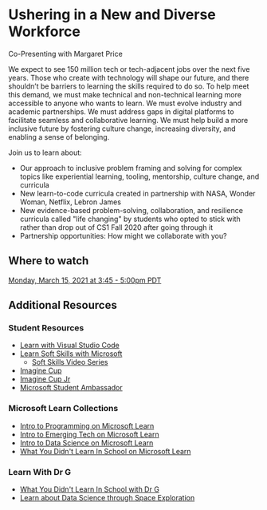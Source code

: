 # Ushering in a New and Diverse Workforce
Co-Presenting with Margaret Price

We expect to see 150 million tech or tech-adjacent jobs over the next five years. Those who create with technology will shape our future, and there shouldn’t be barriers to learning the skills required to do so. To help meet this demand, we must make technical and non-technical learning more accessible to anyone who wants to learn. We must evolve industry and academic partnerships. We must address gaps in digital platforms to facilitate seamless and collaborative learning. We must help build a more inclusive future by fostering culture change, increasing diversity, and enabling a sense of belonging. 

Join us to learn about:
- Our approach to inclusive problem framing and solving for complex topics like experiential learning, tooling, mentorship, culture change, and curricula
- New learn-to-code curricula created in partnership with NASA, Wonder Woman, Netflix, Lebron James
- New evidence-based problem-solving, collaboration, and resilience curricula called "life changing" by students who opted to stick with rather than drop out of CS1 Fall 2020 after going through it
- Partnership opportunities: How might we collaborate with you?

## Where to watch

[Monday, March 15, 2021 at 3:45 - 5:00pm PDT](http://sigcse2021.sigcse.org/schedule/supportersessions/)

## Additional Resources

### Student Resources
- [Learn with Visual Studio Code](https://aka.ms/LearnOnVSCode/Resources)
- [Learn Soft Skills with Microsoft](https://www.microsoft.com/inculture/social-good/inclusion/tech-resilience/)
  - [Soft Skills Video Series](https://www.youtube.com/playlist?list=PL6ihFEvicZRCOEbfvjkWPculxOhSsNwt2)
- [Imagine Cup](https://imaginecup.microsoft.com/Events)
- [Imagine Cup Jr](https://imaginecup.microsoft.com/junior)
- [Microsoft Student Ambassador](https://studentambassadors.microsoft.com/)

### Microsoft Learn Collections
- [Intro to Programming on Microsoft Learn](https://aka.ms/IntroTo/Programming)
- [Intro to Emerging Tech on Microsoft Learn](https://aka.ms/IntroTo/EmergingTech)
- [Intro to Data Science on Microsoft Learn](https://aka.ms/IntroTo/Data)
- [What You Didn't Learn In School on Microsoft Learn](https://aka.ms/LearnWithDrG/WYDLIS)

### Learn With Dr G
- [What You Didn't Learn In School with Dr G](https://aka.ms/LearnWithDrG/WYDLIS_Videos)
- [Learn about Data Science through Space Exploration](https://aka.ms/LearnInSpace)
